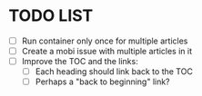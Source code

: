 # TODO LIST

- [ ] Run container only once for multiple articles
- [ ] Create a mobi issue with multiple articles in it
- [ ] Improve the TOC and the links:
    - [ ] Each heading should link back to the TOC
    - [ ] Perhaps a "back to beginning" link?
